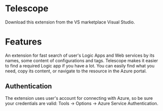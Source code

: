 # Telescope
Download this extension from the VS marketplace Visual Studio.

# Features
An extension for fast search of user's Logic Apps and Web services by its names, some content of configurations and tags. Telescope makes it easier to find a required Logic app if you have a lot. 
You can easily find what you need, copy its content, or navigate to the resource in the Azure portal.

## Authentication
The extension uses user's account for connecting with Azure, so be sure your credentials are valid:
Tools -> Options -> Azure Service Authentication.